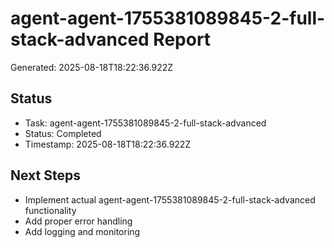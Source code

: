 # agent-agent-1755381089845-2-full-stack-advanced Report

Generated: 2025-08-18T18:22:36.922Z

## Status
- Task: agent-agent-1755381089845-2-full-stack-advanced
- Status: Completed
- Timestamp: 2025-08-18T18:22:36.922Z

## Next Steps
- Implement actual agent-agent-1755381089845-2-full-stack-advanced functionality
- Add proper error handling
- Add logging and monitoring
